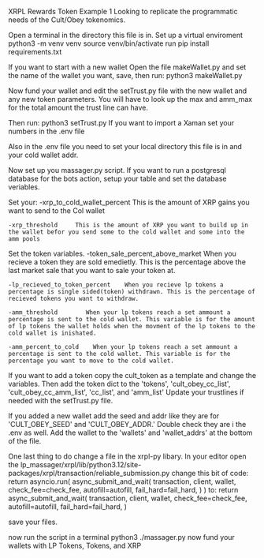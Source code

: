 XRPL Rewards Token Example 1
Looking to replicate the programmatic needs of the Cult/Obey tokenomics.

Open a terminal in the directory this file is in.
Set up a virtual enviroment
    python3 -m venv venv
    source venv/bin/activate
run 
    pip install requirements.txt

If you want to start with a new wallet 
Open the file makeWallet.py and set the name of the wallet you want, save, then run:
    python3 makeWallet.py

Now fund your wallet and edit the setTrust.py file with the new wallet and any new token parameters. You will have to look up the max and amm_max for the total amount the trust line can have.

Then run:
    python3 setTrust.py
If you want to import a Xaman set your numbers in the .env file

Also in the .env file you need to set your local directory this file is in and your cold wallet addr.

Now set up you massager.py script.
If you want to run a postgresql database for the bots action, setup your table and set the database veriables.

Set your:
    -xrp_to_cold_wallet_percent   This is the amount of XRP gains you want to send to the Col wallet

    -xrp_threshold     This is the amount of XRP you want to build up in the wallet befor you send some to the cold wallet and some into the amm pools


Set the token variables.
    -token_sale_percent_above_market   When you recieve a token they are sold emedietly. This is the percentage above the last market sale that you want to sale your token at. 

    -lp_recieved_to_token_percent    When you recieve lp tokens a percentage is single sided(token) withdrawn. This is the percentage of recieved tokens you want to withdraw.

    -amm_threshold        When your lp tokens reach a set ammount a percentage is sent to the cold wallet. This variable is for the amount of lp tokens the wallet holds when the movment of the lp tokens to the cold wallet is inishated.

    -amm_percent_to_cold    When your lp tokens reach a set ammount a percentage is sent to the cold wallet. This variable is for the percentage you want to move to the cold wallet.

If you want to add a token copy the cult_token as a template and change the variables. 
Then add the token dict to the 'tokens', 'cult_obey_cc_list', 'cult_obey_cc_amm_list', 'cc_list', and 'amm_list'
Update your trustlines if needed with the setTrust.py file.

If you added a new wallet add the seed and addr like they are for 'CULT_OBEY_SEED' and 'CULT_OBEY_ADDR.' Double check they are i the .env as well.
Add the wallet to the 'wallets' and 'wallet_addrs' at the bottom of the file.

One last thing to do change a file in the xrpl-py libary. In your editor open the lp_massager/xrpl/lib/python3.12/site-packages/xrpl/transaction/reliable_submission.py
change this bit of code:
    return asyncio.run(
        async_submit_and_wait(
            transaction,
            client,
            wallet,
            check_fee=check_fee,
            autofill=autofill,
            fail_hard=fail_hard,
        )
    )
to:
    return async_submit_and_wait(
            transaction,
            client,
            wallet,
            check_fee=check_fee,
            autofill=autofill,
            fail_hard=fail_hard,
        )

save your files.

now run the script in a terminal
    python3 ./massager.py
now fund your wallets with LP Tokens, Tokens, and XRP

